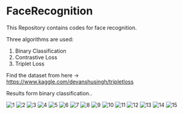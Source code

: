 # FaceRecognition

This Repository contains codes for face recognition. 

Three algorithms are used:
1. Binary Classification 
2. Contrastive Loss
3. Triplet Loss

Find the dataset from here -> https://www.kaggle.com/devanshusingh/tripletloss

Results form binary classification..

![1](https://user-images.githubusercontent.com/75822824/147562933-6cd167f5-a041-48eb-9ed8-3b227b637907.png)
![2](https://user-images.githubusercontent.com/75822824/147562936-4b7b993d-3152-477b-800e-05067e1cdbef.png)
![3](https://user-images.githubusercontent.com/75822824/147562937-11e94682-4d7d-4fbd-9ee8-5562aeb43da8.png)
![4](https://user-images.githubusercontent.com/75822824/147562942-1ac5e115-facd-4d1d-85d3-821a0f3976df.png)
![5](https://user-images.githubusercontent.com/75822824/147562948-8a71caf6-3b95-49e1-bb75-ffb53dc9ee80.png)
![6](https://user-images.githubusercontent.com/75822824/147562952-71bee35e-2af5-4490-8f39-96ac6aac1684.png)
![7](https://user-images.githubusercontent.com/75822824/147562954-86b4ae85-57b2-4f7e-bccc-03b715bf94b9.png)
![8](https://user-images.githubusercontent.com/75822824/147562958-68e701c2-ba24-42e1-95bd-afefd22e94d1.png)
![9](https://user-images.githubusercontent.com/75822824/147562960-7d3511cf-411a-4576-ae31-5ea4e8a71d89.png)
![10](https://user-images.githubusercontent.com/75822824/147562967-6eaaf6e1-06d2-4a46-a9ed-71081f5cffb7.png)
![11](https://user-images.githubusercontent.com/75822824/147562977-e54f79d3-995a-461a-bfbc-fe0b047f107d.png)
![12](https://user-images.githubusercontent.com/75822824/147562980-dac9c2a2-18bb-4982-97f8-e8983c2ad26e.png)
![13](https://user-images.githubusercontent.com/75822824/147562984-c1d66fa2-4ad8-4e2a-a016-ba59b20a4dd9.png)
![14](https://user-images.githubusercontent.com/75822824/147562987-e2b5228c-b744-4634-8d90-e1c478234c2e.png)
![15](https://user-images.githubusercontent.com/75822824/147562988-ea762e74-d967-4716-93ca-4b641fcf5673.png)
